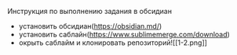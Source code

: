 Инструкция по выполнению задания в обсидиан
- установить обсидиан(https://obsidian.md/)
- установить саблайн(https://www.sublimemerge.com/download)
- окрыть саблайм и клонировать репозиторий![[1-2.png]]